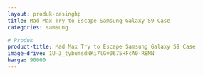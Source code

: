 ```yaml
---
layout: produk-casinghp
title: Mad Max Try to Escape Samsung Galaxy S9 Case
categories: samsung

# Produk
product-title: Mad Max Try to Escape Samsung Galaxy S9 Case
image-drive: 1U-3_tybumsdNKi7lGv0675HFcA0-R8MN
harga: 90000
---
```

